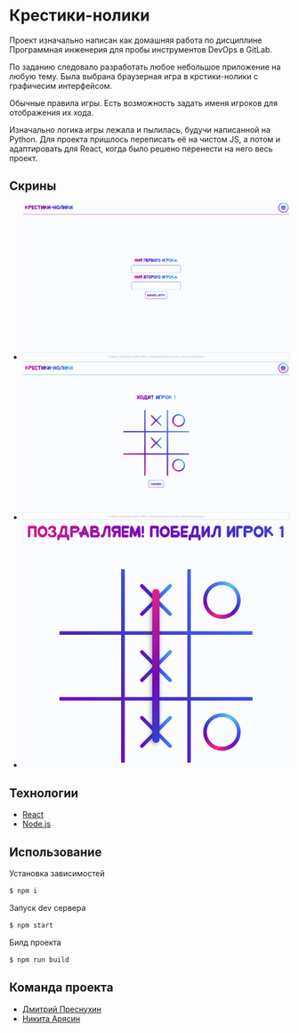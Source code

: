 # Крестики-нолики
Проект изначально написан как домашняя работа по дисциплине Программная инженерия для пробы инструментов DevOps в GitLab.

По заданию следовало разработать любое небольшое приложение на любую тему. Была выбрана браузерная игра в крстики-нолики с графичесим интерфейсом.

Обычные правила игры. Есть возможность задать именя игроков для отображения их хода.

Изначально логика игры лежала и пылилась, будучи написанной на Python. Для проекта пришлось переписать её на чистом JS, а потом и адаптировать для React, когда было решено перенести на него весь проект.

## Скрины
- ![Выбор имени](/git-images/img1.webp)
- ![Игра](/git-images/img2.webp)
- ![Конец игры](/git-images/img3.webp)

## Технологии
- [React](https://ru.legacy.reactjs.org/)
- [Node.js](https://nodejs.org/en)

## Использование

Установка зависимостей
```sh
$ npm i
```

Запуск dev сервера
```sh
$ npm start
```

Билд проекта 
```sh
$ npm run build
```

## Команда проекта
- [Дмитрий Преснухин](https://github.com/RedRaccoon)
- [Никита Арясин](#)
